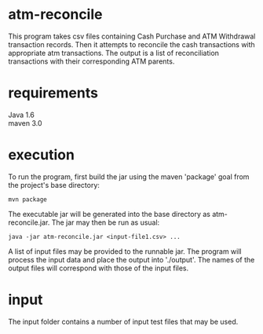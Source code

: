 atm-reconcile
=============
This program takes csv files containing Cash Purchase and ATM Withdrawal 
transaction records.  Then it attempts to reconcile the cash transactions 
with appropriate atm transactions.  The output is a list of reconciliation 
transactions with their corresponding ATM parents.

requirements
=============
Java 1.6  
maven 3.0

execution
=============
To run the program, first build the jar using the maven 'package' goal from the project's base directory:

```
mvn package
```

The executable jar will be generated into the base directory as atm-reconcile.jar.  The jar may then be run as usual:

```
java -jar atm-reconcile.jar <input-file1.csv> ...
```

A list of input files may be provided to the runnable jar.  The program will process the input data and place
the output into './output'.  The names of the output files will correspond with those of the input files.

input
=============
The input folder contains a number of input test files that may be used.
